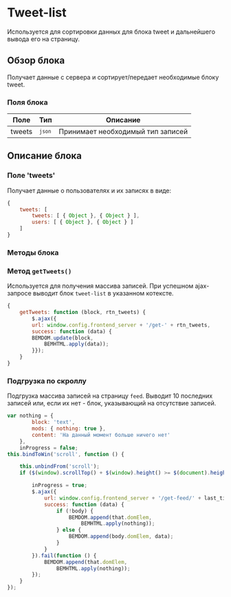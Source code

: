 # Tweet-list

Используется для сортировки данных для блока tweet и дальнейшего вывода его на страницу.

## Обзор блока

Получает данные с сервера и сортирует/передает необходимые блоку tweet.

### Поля блока
|Поле|Тип|Описание|
| ---- | --- | -------- |
| tweets | <code>`json`</code> | Принимает необходимый тип записей |


## Описание блока

### Поле 'tweets'

Получает данные о пользователях и их записях в виде:
```js
{
    tweets: [
        tweets: [ { Object }, { Object } ],
        users: [ { Object }, { Object } ]
    ]
}
```

### Методы блока

### Метод `getTweets()`

Используется для получения массива записей. При успешном ajax-запросе выводит блок `tweet-list` в указанном котексте.

```js
{
    getTweets: function (block, rtn_tweets) {
        $.ajax({
        url: window.config.frontend_server + '/get-' + rtn_tweets,
        success: function (data) {
        BEMDOM.update(block,
            BEMHTML.apply(data));
        }});
    }
}
```

### Подгрузка по скроллу

Подгрузка массива записей на страницу `feed`. Выводит 10 последних записей или, если их нет - блок, указывающий на отсутствие записей.

```js
var nothing = {
        block: 'text',
        mods: { nothing: true },
        content: 'На данный момент больше ничего нет'
    },
    inProgress = false;
this.bindToWin('scroll', function () {

    this.unbindFrom('scroll');
    if ($(window).scrollTop() + $(window).height() >= $(document).height() + 20 && !inProgress) {

        inProgress = true;
        $.ajax({
            url: window.config.frontend_server + '/get-feed/' + last_time,
            success: function (data) {
                if (!body) {
                    BEMDOM.append(that.domElem,
                        BEMHTML.apply(nothing));
                } else {
                    BEMDOM.append(body.domElem, data);
                }
            }
        }).fail(function () {
            BEMDOM.append(that.domElem,
                BEMHTML.apply(nothing));
        });
    }
});
```